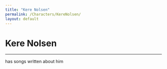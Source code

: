 ```yaml
---
title: "Kere Nolsen"
permalink: /Characters/KereNolsen/
layout: default
---
```

# Kere Nolsen
---
has songs written about him